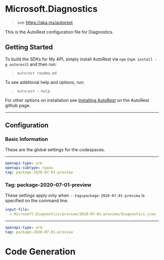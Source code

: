 # Microsoft.Diagnostics

> see https://aka.ms/autorest

This is the AutoRest configuration file for Diagnostics.


## Getting Started

To build the SDKs for My API, simply install AutoRest via `npm` (`npm install -g autorest`) and then run:

> `autorest readme.md`

To see additional help and options, run:

> `autorest --help`

For other options on installation see [Installing AutoRest](https://aka.ms/autorest/install) on the AutoRest github page.

---

## Configuration

### Basic Information

These are the global settings for the codespaces.

---
```yaml
openapi-type: arm
openapi-subtype: rpaas
tag: package-2020-07-01-preview
```

### Tag: package-2020-07-01-preview

These settings apply only when `--tag=package-2020-07-01-preview` is specified on the command line.

```yaml $(tag) == 'package-2020-07-01-preview'
input-file:
  - Microsoft.Diagnostics/preview/2020-07-01-preview/diagnostics.json
```

---
```yaml
openapi-type: arm
tag: package-2020-07-01-preview
```

# Code Generation